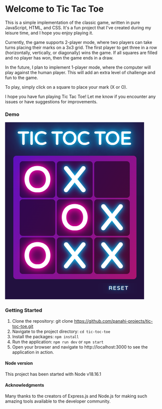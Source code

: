 # Welcome to Tic Tac Toe

This is a simple implementation of the classic game, written in pure JavaScript, HTML, and CSS. It's a fun project that I've created during my leisure time, and I hope you enjoy playing it.

Currently, the game supports 2-player mode, where two players can take turns placing their marks on a 3x3 grid. The first player to get three in a row (horizontally, vertically, or diagonally) wins the game. If all squares are filled and no player has won, then the game ends in a draw.

In the future, I plan to implement 1-player mode, where the computer will play against the human player. This will add an extra level of challenge and fun to the game.

To play, simply click on a square to place your mark (X or O). 

I hope you have fun playing Tic Tac Toe! Let me know if you encounter any issues or have suggestions for improvements.
### Demo
![Screenshot](https://github.com/panahi-projects/tic-toc-toe/blob/main/public/tic-toc-toe.png)

### Getting Started

1. Clone the repository: git clone https://github.com/panahi-projects/tic-toc-toe.git
2. Navigate to the project directory: `cd tic-toc-toe`
3. Install the packages: `npm install`
4. Run the application: `npm run dev` or `npm start`
5. Open your browser and navigate to http://localhost:3000 to see the application in action.


#### Node version
This project has been started with Node v18.16.1

#### Acknowledgments
Many thanks to the creators of Express.js and Node.js for making such amazing tools available to the developer community.